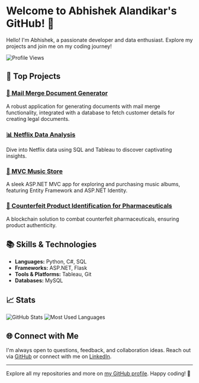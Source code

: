 # Welcome to Abhishek Alandikar's GitHub! 🌟

Hello! I'm Abhishek, a passionate developer and data enthusiast. Explore my projects and join me on my coding journey!

![Profile Views](https://komarev.com/ghpvc/?username=abhishekalandikar&color=blue)

## 🚀 Top Projects

### [📄 Mail Merge Document Generator](https://github.com/abhishekalandikar/MailMerge-DocumentGenerator)
A robust application for generating documents with mail merge functionality, integrated with a database to fetch customer details for creating legal documents.

### [📊 Netflix Data Analysis](https://github.com/abhishekalandikar/NETFLIX-DATA-ANALYSIS)
Dive into Netflix data using SQL and Tableau to discover captivating insights.

### [🎵 MVC Music Store](https://github.com/abhishekalandikar/MVCMusicStore)
A sleek ASP.NET MVC app for exploring and purchasing music albums, featuring Entity Framework and ASP.NET Identity.

### [💊 Counterfeit Product Identification for Pharmaceuticals](https://github.com/abhishekalandikar/Counterfeit-Product-Identification-for-Pharmaceuticals)
A blockchain solution to combat counterfeit pharmaceuticals, ensuring product authenticity.

## 📚 Skills & Technologies

- **Languages:** Python, C#, SQL
- **Frameworks:** ASP.NET, Flask
- **Tools & Platforms:** Tableau, Git
- **Databases:** MySQL



## 📈 Stats

![GitHub Stats](https://github-readme-stats.vercel.app/api?username=abhishekalandikar&show_icons=true&theme=radical)
![Most Used Languages](https://github-readme-stats.vercel.app/api/top-langs/?username=abhishekalandikar&layout=compact&theme=radical)

## 🌐 Connect with Me

I'm always open to questions, feedback, and collaboration ideas. Reach out via [GitHub](https://github.com/abhishekalandikar) or connect with me on [LinkedIn](https://www.linkedin.com/in/abhishek-alandikar-18917b22b).

---

Explore all my repositories and more on [my GitHub profile](https://github.com/abhishekalandikar). Happy coding! 🚀
